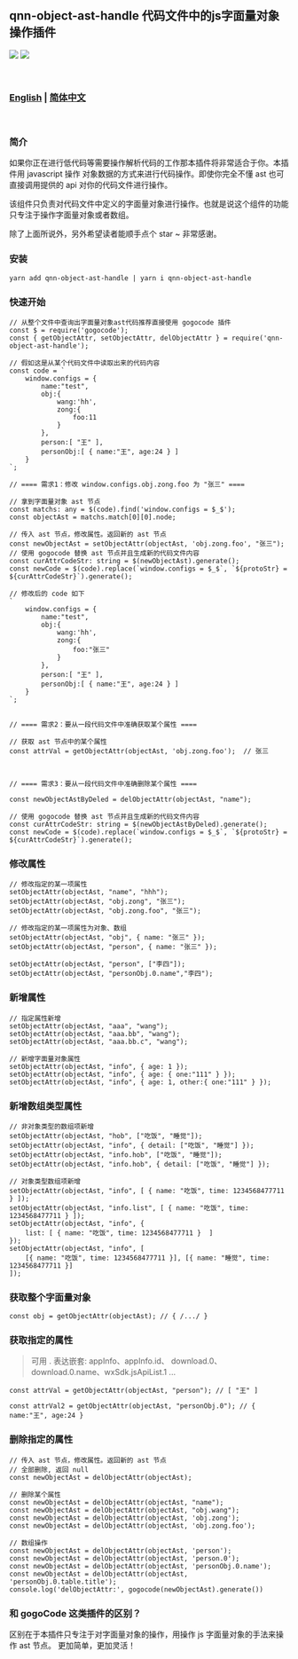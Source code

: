 ## qnn-object-ast-handle 代码文件中的js字面量对象操作插件
   
[![](https://img.shields.io/badge/issues-brightgreen)](https://github.com/wangzongming/qnn-object-ast-handle/issues)
[![](https://img.shields.io/badge/npm-brightgreen)](https://www.npmjs.com/package/qnn-object-ast-handle)


<br />

### <a href="https://github.com/wangzongming/qnn-object-ast-handle/blob/master/readme-english.md">English</a>  | <a href="https://github.com/wangzongming/qnn-object-ast-handle/blob/master/readme.md">简体中文</a>

<br />

### 简介

如果你正在进行低代码等需要操作解析代码的工作那本插件将非常适合于你。本插件用 javascript 操作 对象数据的方式来进行代码操作。即使你完全不懂 ast 也可直接调用提供的 api 对你的代码文件进行操作。

该组件只负责对代码文件中定义的字面量对象进行操作。也就是说这个组件的功能只专注于操作字面量对象或者数组。

除了上面所说外，另外希望读者能顺手点个 star ~ 非常感谢。

### 安装

    yarn add qnn-object-ast-handle | yarn i qnn-object-ast-handle

### 快速开始

    // 从整个文件中查询出字面量对象ast代码推荐直接使用 gogocode 插件
    const $ = require('gogocode');
    const { getObjectAttr, setObjectAttr, delObjectAttr } = require('qnn-object-ast-handle');
    
    // 假如这是从某个代码文件中读取出来的代码内容
    const code = ` 
        window.configs = { 
            name:"test",
            obj:{
                wang:'hh',
                zong:{
                    foo:11
                }
            },
            person:[ "王" ],
            personObj:[ { name:"王", age:24 } ]
        } 
    `;
    
    // ==== 需求1：修改 window.configs.obj.zong.foo 为 "张三" ==== 

    // 拿到字面量对象 ast 节点
    const matchs: any = $(code).find('window.configs = $_$');
    const objectAst = matchs.match[0][0].node;

    // 传入 ast 节点，修改属性。返回新的 ast 节点
    const newObjectAst = setObjectAttr(objectAst, 'obj.zong.foo', "张三");  
    // 使用 gogocode 替换 ast 节点并且生成新的代码文件内容
    const curAttrCodeStr: string = $(newObjectAst).generate(); 
    const newCode = $(code).replace(`window.configs = $_$`, `${protoStr} = ${curAttrCodeStr}`).generate();

    // 修改后的 code 如下
    ` 
        window.configs = { 
            name:"test",
            obj:{
                wang:'hh',
                zong:{
                    foo:"张三"
                }
            },
            person:[ "王" ],
            personObj:[ { name:"王", age:24 } ]
        } 
    `;


    // ==== 需求2：要从一段代码文件中准确获取某个属性 ==== 

    // 获取 ast 节点中的某个属性
    const attrVal = getObjectAttr(objectAst, 'obj.zong.foo');  // 张三
 


    // ==== 需求3：要从一段代码文件中准确删除某个属性 ==== 
  
    const newObjectAstByDeled = delObjectAttr(objectAst, "name");

    // 使用 gogocode 替换 ast 节点并且生成新的代码文件内容
    const curAttrCodeStr: string = $(newObjectAstByDeled).generate(); 
    const newCode = $(code).replace(`window.configs = $_$`, `${protoStr} = ${curAttrCodeStr}`).generate();


### 修改属性

    // 修改指定的某一项属性
    setObjectAttr(objectAst, "name", "hhh"); 
    setObjectAttr(objectAst, "obj.zong", "张三");
    setObjectAttr(objectAst, "obj.zong.foo", "张三");

    // 修改指定的某一项属性为对象、数组
    setObjectAttr(objectAst, "obj", { name: "张三" });
    setObjectAttr(objectAst, "person", { name: "张三" });
 
    setObjectAttr(objectAst, "person", ["李四"]); 
    setObjectAttr(objectAst, "personObj.0.name","李四");   


### 新增属性   

    // 指定属性新增
    setObjectAttr(objectAst, "aaa", "wang");
    setObjectAttr(objectAst, "aaa.bb", "wang");
    setObjectAttr(objectAst, "aaa.bb.c", "wang"); 

    // 新增字面量对象属性
    setObjectAttr(objectAst, "info", { age: 1 }); 
    setObjectAttr(objectAst, "info", { age: { one:"111" } }); 
    setObjectAttr(objectAst, "info", { age: 1, other:{ one:"111" } }); 

### 新增数组类型属性    
    
    // 非对象类型的数组项新增
    setObjectAttr(objectAst, "hob", ["吃饭", "睡觉"]);  
    setObjectAttr(objectAst, "info", { detail: ["吃饭", "睡觉"] }); 
    setObjectAttr(objectAst, "info.hob", ["吃饭", "睡觉"]); 
    setObjectAttr(objectAst, "info.hob", { detail: ["吃饭", "睡觉"] }); 
   
    // 对象类型数组项新增
    setObjectAttr(objectAst, "info", [ { name: "吃饭", time: 1234568477711 } ]); 
    setObjectAttr(objectAst, "info.list", [ { name: "吃饭", time: 1234568477711 } ]); 
    setObjectAttr(objectAst, "info", {
        list: [ { name: "吃饭", time: 1234568477711 }  ]
    });
    setObjectAttr(objectAst, "info", [
        [{ name: "吃饭", time: 1234568477711 }], [{ name: "睡觉", time: 1234568477711 }]
    ]);

### 获取整个字面量对象 

    const obj = getObjectAttr(objectAst); // { /.../ } 


### 获取指定的属性
> 可用 . 表达嵌套: appInfo、appInfo.id、 download.0、 download.0.name、wxSdk.jsApiList.1 ...

    const attrVal = getObjectAttr(objectAst, "person"); // [ "王" ]

    const attrVal2 = getObjectAttr(objectAst, "personObj.0"); // { name:"王", age:24 }
 

### 删除指定的属性 

    // 传入 ast 节点，修改属性。返回新的 ast 节点
    // 全部删除, 返回 null
    const newObjectAst = delObjectAttr(objectAst);

    // 删除某个属性 
    const newObjectAst = delObjectAttr(objectAst, "name");
    const newObjectAst = delObjectAttr(objectAst, "obj.wang");
    const newObjectAst = delObjectAttr(objectAst, 'obj.zong');
    const newObjectAst = delObjectAttr(objectAst, 'obj.zong.foo');

    // 数组操作
    const newObjectAst = delObjectAttr(objectAst, 'person');
    const newObjectAst = delObjectAttr(objectAst, 'person.0');
    const newObjectAst = delObjectAttr(objectAst, 'personObj.0.name');
    const newObjectAst = delObjectAttr(objectAst, 'personObj.0.table.title');
    console.log('delObjectAttr:', gogocode(newObjectAst).generate())

### 和 gogoCode 这类插件的区别？

区别在于本插件只专注于对字面量对象的操作，用操作 js 字面量对象的手法来操作 ast 节点。
更加简单，更加灵活！